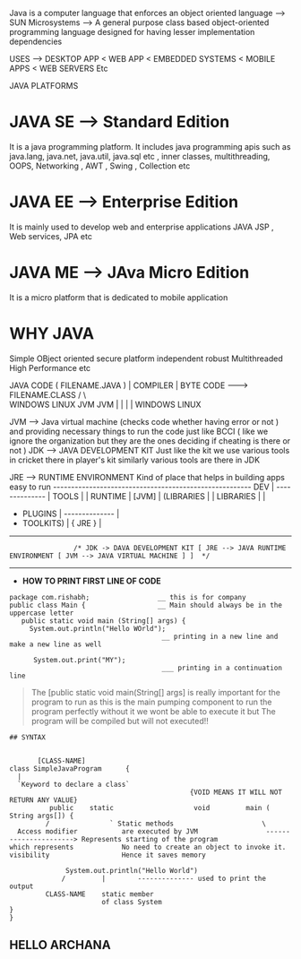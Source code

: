 Java is a computer language that enforces an object oriented language
--> SUN Microsystems
--> A general purpose class based object-oriented programming language designed for having lesser implementation dependencies

USES --> DESKTOP APP < WEB APP < EMBEDDED SYSTEMS < MOBILE APPS < WEB SERVERS Etc


JAVA PLATFORMS

# JAVA SE -->  Standard Edition
It is a java programming platform. It includes java programming apis such as java.lang, java.net, java.util, java.sql etc , inner classes, multithreading, OOPS, Networking , AWT , Swing , Collection etc


# JAVA EE --> Enterprise Edition 
It is mainly used to develop web and enterprise applications
JAVA JSP , Web services, JPA etc


# JAVA ME --> JAva Micro Edition 
It is a micro platform that is dedicated to mobile application 

# WHY JAVA
Simple 
OBject oriented
secure
platform independent
robust 
Multithreaded 
High Performance etc 




JAVA CODE ( FILENAME.JAVA )
    |
COMPILER
    |
  BYTE CODE ---> FILENAME.CLASS
 /          \   
WINDOWS    LINUX
 JVM        JVM
|              |
|              |
WINDOWS       LINUX 


JVM --> Java virtual machine (checks code whether having error or not ) and providing necessary things to run the code
              just like BCCI ( like we ignore the organization but they are the ones deciding if cheating is there or not )
JDK --> JAVA DEVELOPMENT KIT 
       Just like the kit we use various tools in cricket there in player's kit similarly various tools
       are there in JDK

JRE --> RUNTIME ENVIRONMENT 
       Kind of place that helps in building apps easy to run
              -------------------------------------------------------
DEV           |    --------------                                  |
TOOLS         |    |  RUNTIME   |                 [JVM]            |
(LIBRARIES    |    |  LIBRARIES |                                  |
+ PLUGINS     |    --------------                                  |
+ TOOLKITS)   |              { JRE }                               |
--------------------------------------------------------------------
                    /* JDK -> DAVA DEVELOPMENT KIT [ JRE --> JAVA RUNTIME ENVIRONMENT [ JVM --> JAVA VIRTUAL MACHINE ] ]  */
---
+  **HOW TO PRINT FIRST LINE OF CODE**
```
package com.rishabh;                 __ this is for company 
public class Main {                  __ Main should always be in the uppercase letter
   public static void main (String[] args) {
     System.out.println("Hello WOrld");
                                      __ printing in a new line and make a new line as well
            
      System.out.print("MY");
                                      ___ printing in a continuation line 
```
>  The [public static void main(String[] args] is really important for the program to run as this is the main pumping component to run the program perfectly without it we wont be able to execute it but
>  The program will be compiled but will not executed!!
 
```
## SYNTAX


       [CLASS-NAME]
class SimpleJavaProgram      {
  |               
  `Keyword to declare a class` 
                                             {VOID MEANS IT WILL NOT RETURN ANY VALUE}
          public    static                    void         main ( String args[]) {
         /               ` Static methods                      \
  Access modifier           are executed by JVM                 ----------------------> Represents starting of the program
which represents            No need to create an object to invoke it.
visibility                  Hence it saves memory
                  
              System.out.println("Hello World")
             /         |        -------------- used to print the output
         CLASS-NAME    static member
                       of class System
}
}

```
## HELLO ARCHANA
